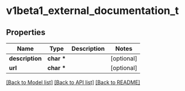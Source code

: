 # v1beta1_external_documentation_t

## Properties
Name | Type | Description | Notes
------------ | ------------- | ------------- | -------------
**description** | **char \*** |  | [optional] 
**url** | **char \*** |  | [optional] 

[[Back to Model list]](../README.md#documentation-for-models) [[Back to API list]](../README.md#documentation-for-api-endpoints) [[Back to README]](../README.md)


